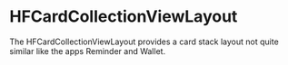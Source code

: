 # HFCardCollectionViewLayout
The HFCardCollectionViewLayout provides a card stack layout not quite similar like the apps Reminder and Wallet.
